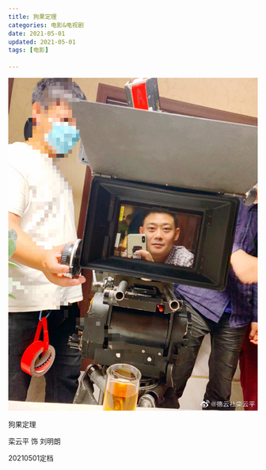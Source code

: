 ```yaml
---
title: 狗果定理
categories: 电影&电视剧
date: 2021-05-01
updated: 2021-05-01
tags: [电影]

---
```


![](https://raw.githubusercontent.com/rhenginium/image/main/img-16166945698095ff1276d9d95766b1277ef4646dd526b.jpg)

狗果定理

栾云平 饰 刘明朗

20210501定档

